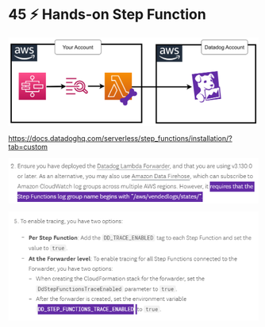 # 45 ⚡ Hands-on Step Function

![](../imgs/6ea30ac4abc340df9fb37999b5f95fcb.png)

https://docs.datadoghq.com/serverless/step_functions/installation/?tab=custom

![](../imgs/ad348eb792514b379b2518eea069d6fd.png)

![](../imgs/267079ad02dd4ae597349367efc77450.png)

